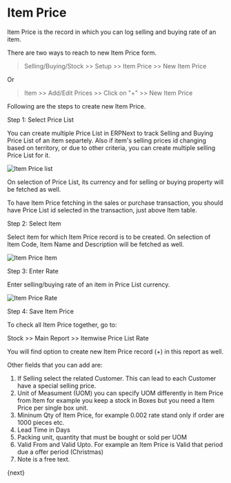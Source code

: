 # Item Price

Item Price is the record in which you can log selling and buying rate of an item.

There are two ways to reach to new Item Price form.

> Selling/Buying/Stock >> Setup >> Item Price >> New Item Price

Or

> Item >> Add/Edit Prices >> Click on "+"  >> New Item Price

Following are the steps to create new Item Price.

Step 1: Select Price List

You can create multiple Price List in ERPNext to track Selling and Buying Price List of an item separtely. Also if item's selling prices id changing based on territory, or due to other criteria, you can create multiple selling Price List for it.

![Item Price list](/docs/assets/old_images/erpnext/item-price-list.png)

On selection of Price List, its currency and for selling or buying property will be fetched as well.

To have Item Price fetching in the sales or purchase transaction, you should have Price List id selected in the transaction, just above Item table.

Step 2: Select Item

Select item for which Item Price record is to be created. On selection of Item Code, Item Name and Description will be fetched as well.

![Item Price Item](/docs/assets/old_images/erpnext/item-price-item.png)

Step 3: Enter Rate

Enter selling/buying rate of an item in Price List currency.

![Item Price Rate](/docs/assets/old_images/erpnext/item-price-rate.png)

Step 4: Save Item Price

To check all Item Price together, go to:

Stock >> Main Report >> Itemwise Price List Rate

You will find option to create new Item Price record (+) in this report as well.


Other fields that you can add are:
1. If Selling select the related Customer. This can lead to each Customer have a special selling price.
2. Unit of Measument (UOM) you can specify UOM differently in Item Price from Item for example you keep a stock in Boxes but you need a Item Price per single box unit.
3. Mininum Qty of Item Price, for example 0.002 rate stand only if order are 1000 pieces etc.
4. Lead Time in Days
5. Packing unit, quantity that must be bought or sold per UOM
6. Valid From and Valid Upto. For example an Item Price is Valid that period due a offer period (Christmas)
7. Note is a free text.

{next}

